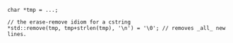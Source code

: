     char *tmp = ...;

    // the erase-remove idiom for a cstring
    *std::remove(tmp, tmp+strlen(tmp), '\n') = '\0'; // removes _all_ new lines.
